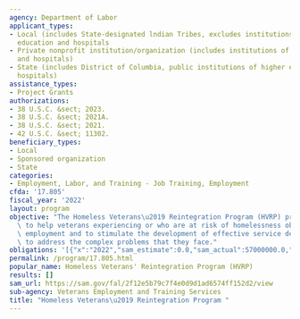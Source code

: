 ```yaml
---
agency: Department of Labor
applicant_types:
- Local (includes State-designated lndian Tribes, excludes institutions of higher
  education and hospitals
- Private nonprofit institution/organization (includes institutions of higher education
  and hospitals)
- State (includes District of Columbia, public institutions of higher education and
  hospitals)
assistance_types:
- Project Grants
authorizations:
- 38 U.S.C. &sect; 2023.
- 38 U.S.C. &sect; 2021A.
- 38 U.S.C. &sect; 2021.
- 42 U.S.C. &sect; 11302.
beneficiary_types:
- Local
- Sponsored organization
- State
categories:
- Employment, Labor, and Training - Job Training, Employment
cfda: '17.805'
fiscal_year: '2022'
layout: program
objective: "The Homeless Veterans\u2019 Reintegration Program (HVRP) provides services\
  \ to help veterans experiencing or who are at risk of homelessness obtain meaningful\
  \ employment and to stimulate the development of effective service delivery systems\
  \ to address the complex problems that they face."
obligations: '[{"x":"2022","sam_estimate":0.0,"sam_actual":57000000.0,"usa_spending_actual":52780559.51},{"x":"2023","sam_estimate":65500000.0,"sam_actual":0.0,"usa_spending_actual":56182954.68},{"x":"2024","sam_estimate":65500000.0,"sam_actual":0.0,"usa_spending_actual":0.0}]'
permalink: /program/17.805.html
popular_name: Homeless Veterans' Reintegration Program (HVRP)
results: []
sam_url: https://sam.gov/fal/2f12e5b79c7f4e0d9d1ad6574ff152d2/view
sub-agency: Veterans Employment and Training Services
title: "Homeless Veterans\u2019 Reintegration Program "
---
```

